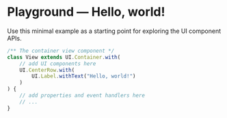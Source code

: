 # Playground — Hello, world!
<!-- id: samples/hello -->
<!-- sort: 01 -->

Use this minimal example as a starting point for exploring the UI component APIs.

<!-- ## -->
<!-- type: playground -->
<!-- displayResult: View -->
```typescript
/** The container view component */
class View extends UI.Container.with(
    // add UI components here
    UI.CenterRow.with(
        UI.Label.withText("Hello, world!")
    )
) {
    // add properties and event handlers here
    // ...
}
```

